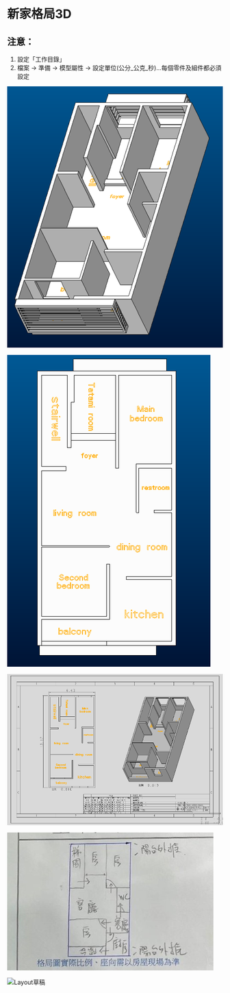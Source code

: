 # 新家格局3D

## 注意：
1. 設定「工作目錄」
2. 檔案 → 準備 → 模型屬性 → 設定單位(公分_公克_秒)...每個零件及組件都必須設定

![Creo 3D模型 1](https://github.com/sobadrush/Creo_Home_Decorate/blob/main/readme_images/%E6%B0%B8%E5%85%83%E8%B7%AF_%E6%A8%A1%E5%9E%8B_1.png?raw=true)

![Creo 3D模型_2](https://github.com/sobadrush/Creo_Home_Decorate/blob/main/readme_images/%E6%B0%B8%E5%85%83%E8%B7%AF_%E6%A8%A1%E5%9E%8B_2.png?raw=true)


![工程圖-平面](https://github.com/sobadrush/Creo_Home_Decorate/blob/main/readme_images/%E6%B0%B8%E5%85%83%E8%B7%AF_%E5%B9%B3%E9%9D%A2%E5%9C%96.png?raw=true)

![手繪平面圖](https://github.com/sobadrush/Creo_Home_Decorate/blob/main/readme_images/%E6%A0%BC%E5%B1%80_%E6%89%8B%E7%B9%AA.jpeg?raw=true)

![Layout草稿]([https://github.com/sobadrush/Creo_Home_Decorate/blob/main/readme_images/SCR-20240315-tryv.png?raw=true)
